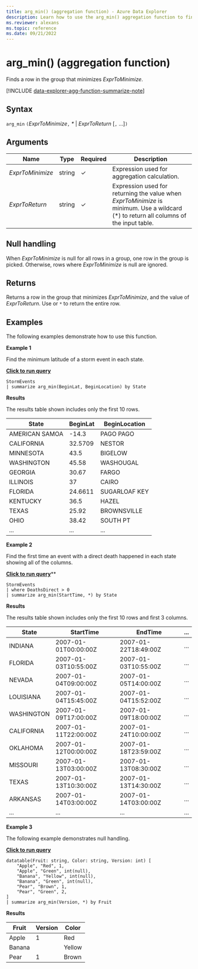 ```yaml
---
title: arg_min() (aggregation function) - Azure Data Explorer
description: Learn how to use the arg_min() aggregation function to find a row in a group that minimizes the input expression.
ms.reviewer: alexans
ms.topic: reference
ms.date: 09/21/2022
---
```

# arg_min() (aggregation function)

Finds a row in the group that minimizes *ExprToMinimize*.

[!INCLUDE [data-explorer-agg-function-summarize-note](../../includes/data-explorer-agg-function-summarize-note.md)]

## Syntax

`arg_min` `(`*ExprToMinimize*`,` *\** | *ExprToReturn*  [`,` ...]`)`

## Arguments

| Name | Type | Required | Description |
|--|--|--|--|
| *ExprToMinimize*| string | &check; | Expression used for aggregation calculation. |
| *ExprToReturn* | string | &check; | Expression used for returning the value when *ExprToMinimize* is minimum. Use a wildcard (*) to return all columns of the input table. |
  
## Null handling

When *ExprToMinimize* is null for all rows in a group, one row in the group is picked. Otherwise, rows where *ExprToMinimize* is null are ignored.

## Returns

Returns a row in the group that minimizes *ExprToMinimize*, and the value of *ExprToReturn*. Use or `*` to return the entire row.

## Examples

The following examples demonstrate how to use this function.

**Example 1**

Find the minimum latitude of a storm event in each state.

[**Click to run query**](https://dataexplorer.azure.com/clusters/help/databases/Samples?query=H4sIAAAAAAAAAwsuyS/KdS1LzSspVuCqUSguzc1NLMqsSlVILEqPz83M03BKTc/M80ks0VGAsPKTE0sy8/M0FZIqFYJLEktSASw9sGhCAAAA)

```kusto
StormEvents 
| summarize arg_min(BeginLat, BeginLocation) by State
```

**Results**

The results table shown includes only the first 10 rows.

| State          | BeginLat | BeginLocation |
| -------------- | -------- | ------------- |
| AMERICAN SAMOA | -14.3    | PAGO PAGO     |
| CALIFORNIA     | 32.5709  | NESTOR        |
| MINNESOTA      | 43.5     | BIGELOW       |
| WASHINGTON     | 45.58    | WASHOUGAL     |
| GEORGIA        | 30.67    | FARGO         |
| ILLINOIS       | 37       | CAIRO         |
| FLORIDA        | 24.6611  | SUGARLOAF KEY |
| KENTUCKY       | 36.5     | HAZEL         |
| TEXAS          | 25.92    | BROWNSVILLE   |
| OHIO           | 38.42    | SOUTH PT      |
| ... | ... | ... |

**Example 2**

Find the first time an event with a direct death happened in each state showing all of the columns.

[**Click to run query**](https://dataexplorer.azure.com/clusters/help/databases/Samples?query=H4sIAAAAAAAAAwsuyS/KdS1LzSsp5qpRKM9ILUpVcElNLMkodsksSk0uUbBTMABKFJfm5iYWZValKiQWpcfnZuZpBJckFpWEZOam6ihoaSokVSoABUpSAdlWy7VPAAAA)**

```kusto
StormEvents
| where DeathsDirect > 0
| summarize arg_min(StartTime, *) by State
```

**Results**

The results table shown includes only the first 10 rows and first 3 columns.

| State      | StartTime            | EndTime              | ... |
| ---------- | -------------------- | -------------------- | --- |
| INDIANA    | 2007-01-01T00:00:00Z | 2007-01-22T18:49:00Z | ... |
| FLORIDA    | 2007-01-03T10:55:00Z | 2007-01-03T10:55:00Z | ... |
| NEVADA     | 2007-01-04T09:00:00Z | 2007-01-05T14:00:00Z | ... |
| LOUISIANA  | 2007-01-04T15:45:00Z | 2007-01-04T15:52:00Z | ... |
| WASHINGTON | 2007-01-09T17:00:00Z | 2007-01-09T18:00:00Z | ... |
| CALIFORNIA | 2007-01-11T22:00:00Z | 2007-01-24T10:00:00Z | ... |
| OKLAHOMA   | 2007-01-12T00:00:00Z | 2007-01-18T23:59:00Z | ... |
| MISSOURI   | 2007-01-13T03:00:00Z | 2007-01-13T08:30:00Z | ... |
| TEXAS      | 2007-01-13T10:30:00Z | 2007-01-13T14:30:00Z | ... |
| ARKANSAS   | 2007-01-14T03:00:00Z | 2007-01-14T03:00:00Z | ... |
| ... | ... | ... | ... |

**Example 3**

The following example demonstrates null handling.

[**Click to run query**](https://dataexplorer.azure.com/clusters/kvc6bc487453a064d3c9de.northeurope/databases/new-free-database?query=H4sIAAAAAAAAA31PwQrCMAy97ytCT530osfdnKBX8SCIiHQsjEKWjrRjKH68nWwoguYdkry8l5DaxoSKUG+ld7GAEMVxY2Djycu7PaIE57kAxzGHcwYp1LrrCJUBdcA6paX5oneCyKlIHs09UT4JSssJo+KERH74K/m1ZI9WxnkpfuCP6zM/+1Ymu2QPCH3bWnF3BCvNtXWsp5cMLHKobvD6/wlU5dHuDwEAAA==)

```kusto
datatable(Fruit: string, Color: string, Version: int) [
    "Apple", "Red", 1,
    "Apple", "Green", int(null),
    "Banana", "Yellow", int(null),
    "Banana", "Green", int(null),
    "Pear", "Brown", 1,
    "Pear", "Green", 2,
]
| summarize arg_min(Version, *) by Fruit
```

**Results**

| Fruit | Version | Color |
|--|--|--|
| Apple | 1 | Red |
| Banana |  | Yellow |
| Pear | 1 | Brown |
